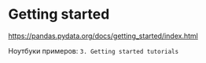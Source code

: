 # Getting started

https://pandas.pydata.org/docs/getting_started/index.html

Ноутбуки примеров: `3. Getting started tutorials`
